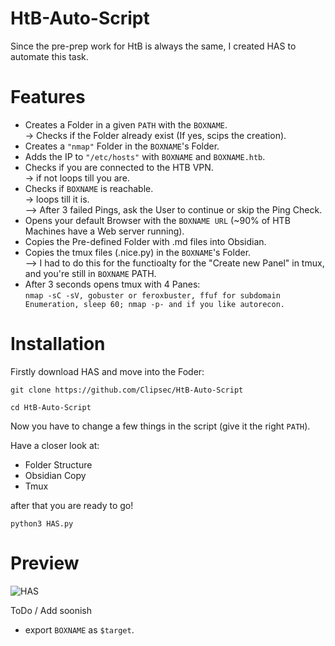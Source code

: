 # HtB-Auto-Script

Since the pre-prep work for HtB is always the same, I created HAS to automate this task.

# Features

- Creates a Folder in a given ```PATH``` with the ```BOXNAME```.  
	-> Checks if the Folder already exist (If yes, scips the creation).
- Creates a ```"nmap"``` Folder in the ```BOXNAME```'s Folder.
- Adds the IP to ```"/etc/hosts"``` with ```BOXNAME``` and ```BOXNAME.htb```.
- Checks if you are connected to the HTB VPN.  
	-> if not loops till you are.
- Checks if ```BOXNAME``` is reachable.   
	-> loops till it is.  
	--> After 3 failed Pings, ask the User to continue or skip the Ping Check. 
- Opens your default Browser with the ```BOXNAME URL``` (~90% of HTB Machines have a Web server running).
- Copies the Pre-defined Folder with .md files into Obsidian.
- Copies the tmux files (.nice.py) in the ```BOXNAME```'s Folder.   
	--> I had to do this for the functioalty for the "Create new Panel" in tmux, and you're still in ```BOXNAME``` PATH.
- After 3 seconds opens tmux with 4 Panes:  
```nmap -sC -sV, gobuster or feroxbuster, ffuf for subdomain Enumeration, sleep 60; nmap -p- and if you like autorecon.```

# Installation

Firstly download HAS and move into the Foder:

```
git clone https://github.com/Clipsec/HtB-Auto-Script 

cd HtB-Auto-Script
```

Now you have to change a few things in the script (give it the right ```PATH```).

Have a closer look at:

- Folder Structure
- Obsidian Copy
- Tmux

after that you are ready to go!

```
python3 HAS.py
```

# Preview

![HAS](https://user-images.githubusercontent.com/32893797/175528655-1d1543ac-1870-4a6f-98b7-933f7a74dbcf.PNG)

ToDo / Add soonish

- export ```BOXNAME``` as ```$target```.
